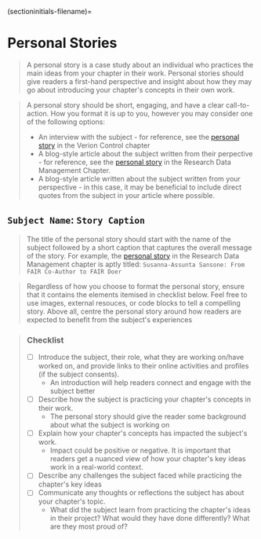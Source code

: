 (sectioninitials-filename)=
# Personal Stories

> A personal story is a case study about an individual who practices the main ideas from your chapter in their work.
> Personal stories should give readers a first-hand perspective and insight about how they may go about introducing your chapter's concepts in their own work.

> A personal story should be short, engaging, and have a clear call-to-action. 
> How you format it is up to you, however you may consider one of the following options:
> - An interview with the subject - for reference, see the [personal story](https://the-turing-way.netlify.app/reproducible-research/vcs/vcs-personal-stories.html) in the Verion Control chapter
> - A blog-style article about the subject written from their perpective - for reference, see the [personal story](https://the-turing-way.netlify.app/reproducible-research/rdm/rdm-stories.html) in the Research Data Management Chapter.
> - A blog-style article written about the subject written from your perspective - in this case, it may be beneficial to include direct quotes from the subject in your article where possible. 

## `Subject Name`: `Story Caption`

> The title of the personal story should start with the name of the subject followed by a short caption that captures the overall message of the story.
> For example, the [personal story](https://the-turing-way.netlify.app/reproducible-research/rdm/rdm-stories.html) in the Research Data Management chapter is aptly titled: `Susanna-Assunta Sansone: From FAIR Co-Author to FAIR Doer`

> Regardless of how you choose to format the personal story, ensure that it contains the elements itemised in checklist below. Feel free to use images, external resouces, or code blocks to tell a compelling story.
> Above all, centre the personal story around how readers are expected to benefit from the subject's experiences

> ### Checklist
> - [ ] Introduce the subject, their role, what they are working on/have worked on, and provide links to their online activities and profiles (if the subject consents).
>   - An introduction will help readers connect and engage with the subject better
> - [ ] Describe how the subject is practicing your chapter's concepts in their work.
>   - The personal story should give the reader some background about what the subject is working on
> - [ ] Explain how your chapter's concepts has impacted the subject's work.
>   - Impact could be positive or negative. It is important that readers get a nuanced view of how your chapter's key ideas work in a real-world context.
> - [ ] Describe any challenges the subject faced while practicing the chapter's key ideas
> - [ ] Communicate any thoughts or reflections the subject has about your chapter's topic.
>   - What did the subject learn from practicing the chapter's ideas in their project? What would they have done differently? What are they most proud of?


